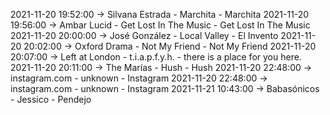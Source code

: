 2021-11-20 19:52:00 -> Silvana Estrada - Marchita - Marchita
2021-11-20 19:56:00 -> Ambar Lucid - Get Lost In The Music - Get Lost In The Music
2021-11-20 20:00:00 -> José González - Local Valley - El Invento
2021-11-20 20:02:00 -> Oxford Drama - Not My Friend - Not My Friend
2021-11-20 20:07:00 -> Left at London - t.i.a.p.f.y.h. - there is a place for you here.
2021-11-20 20:11:00 -> The Marías - Hush - Hush
2021-11-20 22:48:00 -> instagram.com - unknown - Instagram
2021-11-20 22:48:00 -> instagram.com - unknown - Instagram
2021-11-21 10:43:00 -> Babasónicos - Jessico - Pendejo
